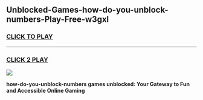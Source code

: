 
## Unblocked-Games-how-do-you-unblock-numbers-Play-Free-w3gxl
<h3>
<a href="https://premium76.site?title=how-do-you-unblock-numbers&ref=10A">CLICK TO PLAY</a></h3>
<hr>

<h3>
<a href="https://premium76.site?title=how-do-you-unblock-numbers&ref=10A">CLICK 2 PLAY</a>
  
</h3>

<a href="https://premium76.site?title=how-do-you-unblock-numbers&ref=10A"><img src="https://clearcache.store/games.png"></a>


**how-do-you-unblock-numbers games unblocked: Your Gateway to Fun and Accessible Online Gaming**
